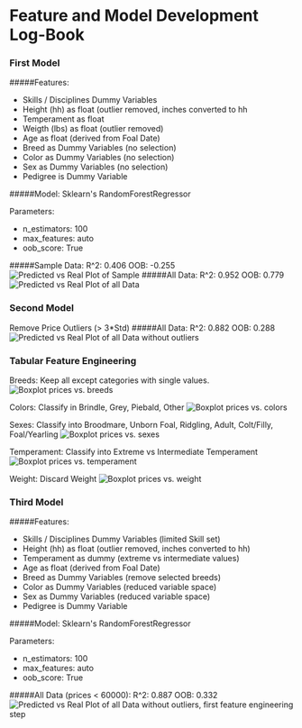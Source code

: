 # Feature and Model Development Log-Book
### First Model
#####Features:
- Skills / Disciplines Dummy Variables
- Height (hh) as float (outlier removed, inches converted to hh
- Temperament as float
- Weigth (lbs) as float (outlier removed)
- Age as float (derived from Foal Date)
- Breed as Dummy Variables (no selection)
- Color as Dummy Variables (no selection)
- Sex as Dummy Variables (no selection)
- Pedigree is Dummy Variable

#####Model:
Sklearn's RandomForestRegressor

Parameters:

- n_estimators: 100
- max_features: auto
- oob_score: True

#####Sample Data:
R^2: 0.406
OOB: -0.255
![Predicted vs Real Plot of Sample](figure_1_PvsY_sample.png)
#####All Data:
R^2: 0.952
OOB: 0.779
![Predicted vs Real Plot of all Data](figure_2_PvsY_all.png)

### Second Model
Remove Price Outliers (> 3*Std)
#####All Data:
R^2: 0.882
OOB: 0.288
![Predicted vs Real Plot of all Data without outliers](figure_3_PvsY_all_without_outlier.png)

### Tabular Feature Engineering
Breeds: Keep all except categories with single values.
![Boxplot prices vs. breeds](figure_6_boxplot_price_breed_zoomin.png)

Colors: Classify in Brindle, Grey, Piebald, Other
![Boxplot prices vs. colors](figure_8_boxplot_price_color_zoominmore.png)

Sexes: Classify into Broodmare, Unborn Foal, Ridgling, Adult, Colt/Filly, Foal/Yearling
![Boxplot prices vs. sexes](figure_9_boxplot_price_sex_zoominmore.png)

Temperament: Classify into Extreme vs Intermediate Temperament
![Boxplot prices vs. temperament](figure_9_boxplot_price_temperament_zoomin.png)

Weight: Discard Weight
![Boxplot prices vs. weight](figure_10_boxplot_price_weight_zoomin.png)



### Third Model
#####Features:
- Skills / Disciplines Dummy Variables (limited Skill set)
- Height (hh) as float (outlier removed, inches converted to hh)
- Temperament as dummy (extreme vs intermediate values)
- Age as float (derived from Foal Date)
- Breed as Dummy Variables (remove selected breeds)
- Color as Dummy Variables (reduced variable space)
- Sex as Dummy Variables (reduced variable space)
- Pedigree is Dummy Variable

#####Model:
Sklearn's RandomForestRegressor

Parameters:
- n_estimators: 100
- max_features: auto
- oob_score: True

#####All Data (prices < 60000):
R^2: 0.887
OOB: 0.332
![Predicted vs Real Plot of all Data without outliers, first feature engineering step](figure_14_PvsV_allwo_outlier_engineeredtabularfeatures.png)
